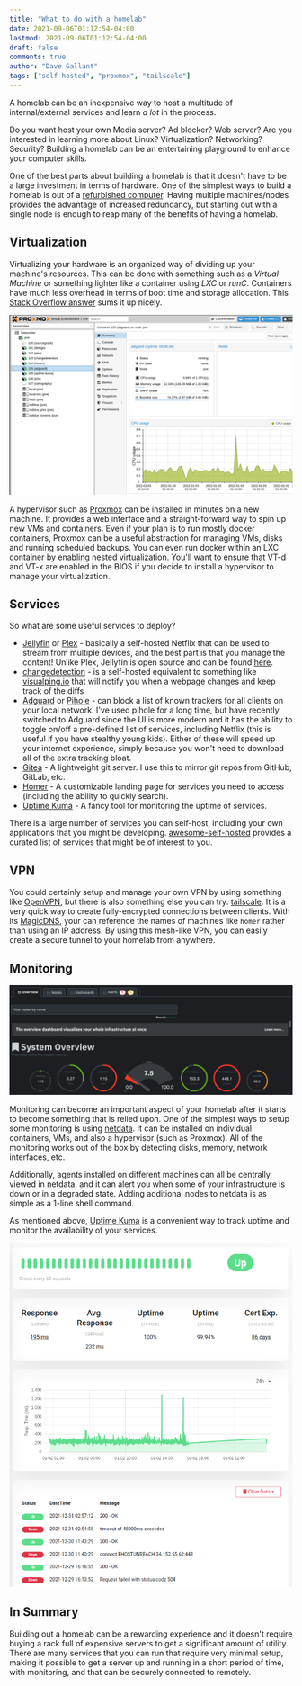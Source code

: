 ```yaml
---
title: "What to do with a homelab"
date: 2021-09-06T01:12:54-04:00
lastmod: 2021-09-06T01:12:54-04:00
draft: false
comments: true
author: "Dave Gallant"
tags: ["self-hosted", "proxmox", "tailscale"]
---
```


A homelab can be an inexpensive way to host a multitude of internal/external services and learn _a lot_ in the process.

<!--more-->

Do you want host your own Media server? Ad blocker? Web server?
Are you interested in learning more about Linux? Virtualization? Networking? Security?
Building a homelab can be an entertaining playground to enhance your computer skills.

One of the best parts about building a homelab is that it doesn't have to be a large investment in terms of hardware. One of the simplest ways to build a homelab is out of a [refurbished computer](https://ca.refurb.io/products/hp-800-g1-usff-intel-core-i5-4570s-16gb-ram-512gb-ssd-wifi-windows-10-pro?variant=33049503825943).
Having multiple machines/nodes provides the advantage of increased redundancy, but starting out with a single node is enough to reap many of the benefits of having a homelab.

## Virtualization

Virtualizing your hardware is an organized way of dividing up your machine's resources. This can be done with something such as a _Virtual Machine_ or something lighter like a container using _LXC_ or _runC_.
Containers have much less overhead in terms of boot time and storage allocation. This [Stack Overflow answer](https://stackoverflow.com/questions/16047306/how-is-docker-different-from-a-virtual-machine) sums it up nicely.

![image](proxmox.png)

A hypervisor such as [Proxmox](https://www.proxmox.com/en/proxmox-ve/get-started) can be installed in minutes on a new machine. It provides a web interface and a straight-forward way to spin up new VMs and containers. Even if your plan is to run mostly docker containers, Proxmox can be a useful abstraction for managing VMs, disks and running scheduled backups. You can even run docker within an LXC container by enabling nested virtualization. You'll want to ensure that VT-d and VT-x are enabled in the BIOS if you decide to install a hypervisor to manage your virtualization.

## Services

So what are some useful services to deploy?

- [Jellyfin](https://jellyfin.org/) or [Plex](https://www.plex.tv/) - basically a self-hosted Netflix that can be used to stream from multiple devices, and the best part is that you manage the content! Unlike Plex, Jellyfin is open source and can be found [here](https://github.com/jellyfin/jellyfin).
- [changedetection](https://github.com/dgtlmoon/changedetection.io) - is a self-hosted equivalent to something like [visualping.io](https://visualping.io/) that will notify you when a webpage changes and keep track of the diffs
- [Adguard](https://github.com/AdguardTeam/AdGuardHome) or [Pihole](https://pi-hole.net/) - can block a list of known trackers for all clients on your local network. I've used pihole for a long time, but have recently switched to Adguard since the UI is more modern and it has the ability to toggle on/off a pre-defined list of services, including Netflix (this is useful if you have stealthy young kids). Either of these will speed up your internet experience, simply because you won't need to download all of the extra tracking bloat.
- [Gitea](https://gitea.io/) - A lightweight git server. I use this to mirror git repos from GitHub, GitLab, etc.
- [Homer](https://github.com/bastienwirtz/homer) - A customizable landing page for services you need to access (including the ability to quickly search).
- [Uptime Kuma](https://github.com/louislam/uptime-kuma) - A fancy tool for monitoring the uptime of services.

There is a large number of services you can self-host, including your own applications that you might be developing. [awesome-self-hosted](https://github.com/awesome-selfhosted/awesome-selfhosted) provides a curated list of services that might be of interest to you.

## VPN

You could certainly setup and manage your own VPN by using something like [OpenVPN](https://openvpn.net/community-downloads/), but there is also something else you can try: [tailscale](https://tailscale.com/). It is a very quick way to create fully-encrypted connections between clients. With its [MagicDNS](https://tailscale.com/kb/1081/magicdns/), your can reference the names of machines like `homer` rather than using an IP address. By using this mesh-like VPN, you can easily create a secure tunnel to your homelab from anywhere.

## Monitoring

![dashboard](netdata.png)

Monitoring can become an important aspect of your homelab after it starts to become something that is relied upon. One of the simplest ways to setup some monitoring is using [netdata](https://www.netdata.cloud/). It can be installed on individual containers, VMs, and also a hypervisor (such as Proxmox). All of the monitoring works out of the box by detecting disks, memory, network interfaces, etc.

Additionally, agents installed on different machines can all be centrally viewed in netdata, and it can alert you when some of your infrastructure is down or in a degraded state. Adding additional nodes to netdata is as simple as a 1-line shell command.

As mentioned above, [Uptime Kuma](https://github.com/louislam/uptime-kuma) is a convenient way to track uptime and monitor the availability of your services.

![uptime-kuma](uptime-kuma.png)

## In Summary

Building out a homelab can be a rewarding experience and it doesn't require buying a rack full of expensive servers to get a significant amount of utility. There are many services that you can run that require very minimal setup, making it possible to get a server up and running in a short period of time, with monitoring, and that can be securely connected to remotely.
